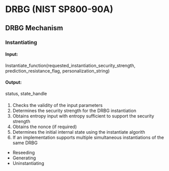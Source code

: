 # DRBG (NIST SP800-90A)
## DRBG Mechanism
### Instantiating
#### Input:
Instantiate_function(requested_instantiation_security_strength, prediction_resistance_flag, personalization_string)
#### Output:
status, state_handle
#### <Process>
1. Checks the  validity of the input parameters
2. Determines the security strength for the DRBG instantiation
3. Obtains entropy input with entropy sufficient to support the security strength
4. Obtains the nonce (if required)
5. Determines the initial internal state using the instantiate algorith
6. If an implementation supports multiple simultaneous instantiations of the same DRBG
- Reseeding
- Generating
- Uninstantiating
